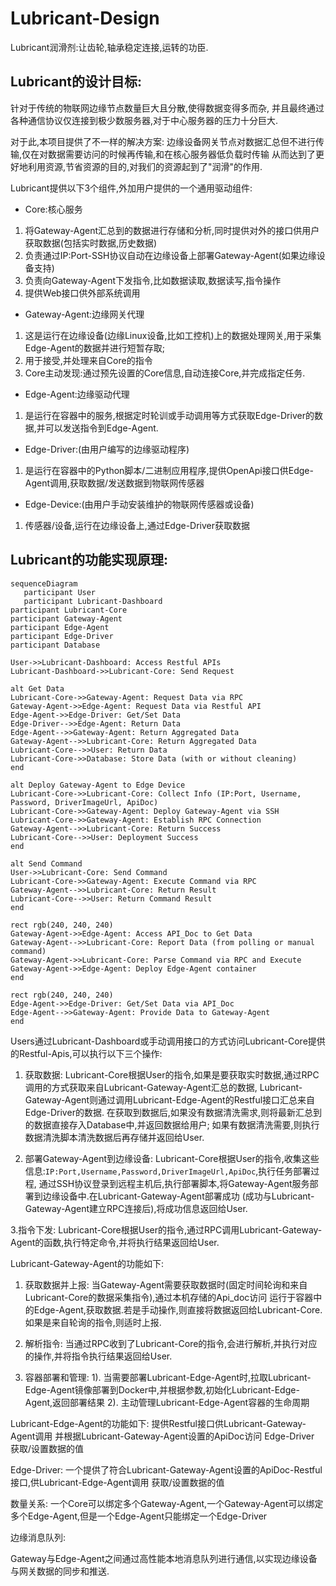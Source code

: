 # Lubricant-Design

Lubricant润滑剂:让齿轮,轴承稳定连接,运转的功臣.

## Lubricant的设计目标:

针对于传统的物联网边缘节点数量巨大且分散,使得数据变得多而杂,
并且最终通过各种通信协议仅连接到极少数服务器,对于中心服务器的压力十分巨大.

对于此,本项目提供了不一样的解决方案:
边缘设备网关节点对数据汇总但不进行传输,仅在对数据需要访问的时候再传输,和在核心服务器低负载时传输
从而达到了更好地利用资源,节省资源的目的,对我们的资源起到了"润滑"的作用.

Lubricant提供以下3个组件,外加用户提供的一个通用驱动组件:

- Core:核心服务

1. 将Gateway-Agent汇总到的数据进行存储和分析,同时提供对外的接口供用户获取数据(包括实时数据,历史数据)
2. 负责通过IP:Port-SSH协议自动在边缘设备上部署Gateway-Agent(如果边缘设备支持)
3. 负责向Gateway-Agent下发指令,比如数据读取,数据读写,指令操作
4. 提供Web接口供外部系统调用

- Gateway-Agent:边缘网关代理

1. 这是运行在边缘设备(边缘Linux设备,比如工控机)上的数据处理网关,用于采集Edge-Agent的数据并进行短暂存取;
2. 用于接受,并处理来自Core的指令
3. Core主动发现:通过预先设置的Core信息,自动连接Core,并完成指定任务.

- Edge-Agent:边缘驱动代理

1. 是运行在容器中的服务,根据定时轮训或手动调用等方式获取Edge-Driver的数据,并可以发送指令到Edge-Agent.

- Edge-Driver:(由用户编写的边缘驱动程序)

1. 是运行在容器中的Python脚本/二进制应用程序,提供OpenApi接口供Edge-Agent调用,获取数据/发送数据到物联网传感器

- Edge-Device:(由用户手动安装维护的物联网传感器或设备)

1. 传感器/设备,运行在边缘设备上,通过Edge-Driver获取数据

## Lubricant的功能实现原理:

```mermaid
sequenceDiagram
   participant User
   participant Lubricant-Dashboard
participant Lubricant-Core
participant Gateway-Agent
participant Edge-Agent
participant Edge-Driver
participant Database

User->>Lubricant-Dashboard: Access Restful APIs
Lubricant-Dashboard->>Lubricant-Core: Send Request

alt Get Data
Lubricant-Core->>Gateway-Agent: Request Data via RPC
Gateway-Agent->>Edge-Agent: Request Data via Restful API
Edge-Agent->>Edge-Driver: Get/Set Data
Edge-Driver-->>Edge-Agent: Return Data
Edge-Agent-->>Gateway-Agent: Return Aggregated Data
Gateway-Agent-->>Lubricant-Core: Return Aggregated Data
Lubricant-Core-->>User: Return Data
Lubricant-Core->>Database: Store Data (with or without cleaning)
end

alt Deploy Gateway-Agent to Edge Device
Lubricant-Core->>Lubricant-Core: Collect Info (IP:Port, Username, Password, DriverImageUrl, ApiDoc)
Lubricant-Core->>Gateway-Agent: Deploy Gateway-Agent via SSH
Lubricant-Core->>Gateway-Agent: Establish RPC Connection
Gateway-Agent-->>Lubricant-Core: Return Success
Lubricant-Core-->>User: Deployment Success
end

alt Send Command
User->>Lubricant-Core: Send Command
Lubricant-Core->>Gateway-Agent: Execute Command via RPC
Gateway-Agent-->>Lubricant-Core: Return Result
Lubricant-Core-->>User: Return Command Result
end

rect rgb(240, 240, 240)
Gateway-Agent->>Edge-Agent: Access API_Doc to Get Data
Gateway-Agent-->>Lubricant-Core: Report Data (from polling or manual command)
Gateway-Agent->>Lubricant-Core: Parse Command via RPC and Execute
Gateway-Agent->>Edge-Agent: Deploy Edge-Agent container
end

rect rgb(240, 240, 240)
Edge-Agent->>Edge-Driver: Get/Set Data via API_Doc
Edge-Agent-->>Gateway-Agent: Provide Data to Gateway-Agent
end
```

Users通过Lubricant-Dashboard或手动调用接口的方式访问Lubricant-Core提供的Restful-Apis,可以执行以下三个操作:

1. 获取数据:
   Lubricant-Core根据User的指令,如果是要获取实时数据,通过RPC调用的方式获取来自Lubricant-Gateway-Agent汇总的数据,
   Lubricant-Gateway-Agent则通过调用Lubricant-Edge-Agent的Restful接口汇总来自Edge-Driver的数据.
   在获取到数据后,如果没有数据清洗需求,则将最新汇总到的数据直接存入Database中,并返回数据给用户;
   如果有数据清洗需要,则执行数据清洗脚本清洗数据后再存储并返回给User.

2. 部署Gateway-Agent到边缘设备:
   Lubricant-Core根据User的指令,收集这些信息:`IP:Port,Username,Password,DriverImageUrl,ApiDoc`,执行任务部署过程,
   通过SSH协议登录到远程主机后,执行部署脚本,将Gateway-Agent服务部署到边缘设备中.在Lubricant-Gateway-Agent部署成功
   (成功与Lubricant-Gateway-Agent建立RPC连接后),将成功信息返回给User.

3.指令下发:
Lubricant-Core根据User的指令,通过RPC调用Lubricant-Gateway-Agent的函数,执行特定命令,并将执行结果返回给User.


Lubricant-Gateway-Agent的功能如下:
1. 获取数据并上报:
   当Gateway-Agent需要获取数据时(固定时间轮询和来自Lubricant-Core的数据采集指令),通过本机存储的Api_doc访问
   运行于容器中的Edge-Agent,获取数据.若是手动操作,则直接将数据返回给Lubricant-Core.如果是来自轮询的指令,则适时上报.

2. 解析指令:
   当通过RPC收到了Lubricant-Core的指令,会进行解析,并执行对应的操作,并将指令执行结果返回给User.

3. 容器部署和管理:
   1). 当需要部署Lubricant-Edge-Agent时,拉取Lubricant-Edge-Agent镜像部署到Docker中,并根据参数,初始化Lubricant-Edge-Agent,返回部署结果
   2). 主动管理Lubricant-Edge-Agent容器的生命周期

Lubricant-Edge-Agent的功能如下:
提供Restful接口供Lubricant-Gateway-Agent调用
并根据Lubricant-Gateway-Agent设置的ApiDoc访问 Edge-Driver 获取/设置数据的值

Edge-Driver:
一个提供了符合Lubricant-Gateway-Agent设置的ApiDoc-Restful接口,供Lubricant-Edge-Agent调用 获取/设置数据的值

数量关系:
一个Core可以绑定多个Gateway-Agent,一个Gateway-Agent可以绑定多个Edge-Agent,但是一个Edge-Agent只能绑定一个Edge-Driver

边缘消息队列:

Gateway与Edge-Agent之间通过高性能本地消息队列进行通信,以实现边缘设备与网关数据的同步和推送.